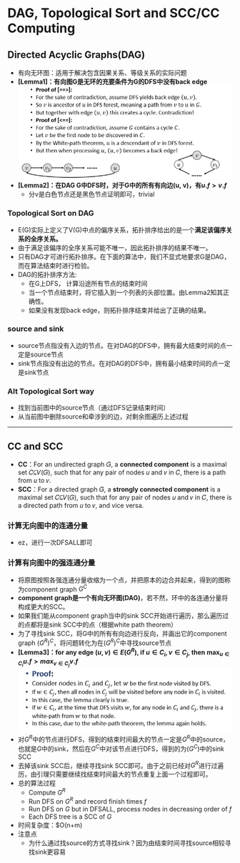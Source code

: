 # DAG, Topological Sort and SCC/CC Computing

## Directed Acyclic Graphs(DAG)
+ 有向无环图：适用于解决包含因果关系、等级关系的实际问题
+ **[Lemma1]：有向图G是无环的充要条件为G的DFS中没有back edge**  
  ![](img/2019-11-19-15-07-18.png)
+ **[Lemma2]：在DAG G中DFS时，对于G中的所有有向边(u, v)，有$u.f>v.f$**
  + 分v是白色节点还是黑色节点证明即可，trivial

### Topological Sort on DAG
+ E(G)实际上定义了V(G)中点的偏序关系，拓扑排序给出的是一个**满足该偏序关系的全序关系。**
+ 由于满足该偏序的全序关系可能不唯一，因此拓扑排序的结果不唯一。
+ 只有DAG才可进行拓扑排序。在下面的算法中，我们不显式地要求G是DAG，而在算法结束时进行检验。
+ DAG的拓扑排序方法:
  + 在G上DFS， 计算沿途所有节点的结束时间
  + 当一个节点结束时，将它插入到一个列表的头部位置。由Lemma2知其正确性。
  + 如果没有发现back edge，则拓扑排序结束并给出了正确的结果。

### source and sink
+ source节点指没有入边的节点。在对DAG的DFS中，拥有最大结束时间的点一定是source节点
+ sink节点指没有出边的节点。在对DAG的DFS中，拥有最小结束时间的点一定是sink节点

### Alt Topological Sort way
+ 找到当前图中的source节点（通过DFS记录结束时间）
+ 从当前图中删除source和牵涉到的边，对剩余图遍历上述过程
---
## CC and SCC
+ **CC**：For an undirected graph 𝐺, a **connected component** is a maximal set 𝐶⊆𝑉(𝐺), such that for any pair of nodes 𝑢 and 𝑣 in 𝐶, there is a path from 𝑢 to 𝑣.
+ **SCC**：For a directed graph 𝐺, a **strongly connected component** is a maximal set 𝐶⊆𝑉(𝐺), such that for any pair of nodes 𝑢 and 𝑣 in 𝐶, there is a directed path from 𝑢 to 𝑣, and vice versa.
### 计算无向图中的连通分量
+ ez，进行一次DFSALL即可
### 计算有向图中的强连通分量
+ 将原图按照各强连通分量收缩为一个点，并把原本的边合并起来，得到的图称为component graph $G^C$
+ **component graph是一个有向无环图(DAG)**，若不然，环中的各连通分量将构成更大的SCC。
+ 如果我们能从component graph当中的sink SCC开始进行遍历，那么遍历过的点都将是sink SCC中的点（根据white path theorem）
+ 为了寻找sink SCC，将G中的所有有向边进行反向，并画出它的component graph $(G^R)^C$，将问题转化为在$(G^R)^C$中寻找source节点
+ **[Lemma3]：for any edge $(u, v)\in E(G^R)$, if $u\in C_i,v\in C_j$, then $\max_{u\in C_i} {u.f}>max_{v\in C_j}{v.f}$**  
  ![](img/2019-11-19-15-37-37.png)
+ 对$G^R$中的节点进行DFS，得到的结束时间最大的节点一定是$G^R$中的source，也就是$G$中的sink，然后在$G^C$中对该节点进行DFS，得到的为$(G^C)$中的sink SCC
+ 去掉该sink SCC后，继续寻找sink SCC即可。由于之前已经对$G^R$进行过遍历，由引理只需要继续找结束时间最大的节点重复上面一个过程即可。
+ 总的算法过程
  + Compute $G^R$
  + Run DFS on $G^R$ and record finish times $f$
  + Run DFS on $G$ but in DFSALL, process nodes in decreasing order of $f$
  + Each DFS tree is a SCC of $G$
+ 时间复杂度：$O(n+m)
+ 注意点
  + 为什么通过找source的方式寻找sink？因为由结束时间寻找source相较寻找sink更容易